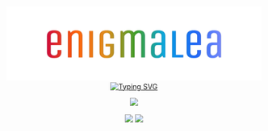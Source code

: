<p align="center"><img src="https://raw.githubusercontent.com/enigmalea/enigmalea/main/images/enigmalea.svg" /><a href="https://git.io/typing-svg"><img src="https://readme-typing-svg.demolab.com?font=Monoid&size=15&duration=3000&color=209fb5&vCenter=true&multiline=true&random=false&width=500&height=95&lines=My+Code+Reviewer%3A+%3Claughs+at+a+joke+I+made%3E;Me+(to+myself)%3A+This+is+great.+I%E2%80%99m+going+to+get+a;good+grade+in+GitHub%2C+something+that+is+both+;normal+to+want+and+possible+to+achieve." alt="Typing SVG" /></a></p>

<p align="center"><img src="https://github-profile-trophy.vercel.app/?username=enigmalea&theme=dracula&column=5&no-bg=true&no-frame=true"></p>

<p align="center"><img src="https://github-readme-stats.vercel.app/api?username=enigmalea&show=reviews,prs_merged,prs_merged_percentage&show_icons=true&include_all_commits=true&theme=catppuccin_mocha" align="top" /> <img src="https://github-readme-stats.vercel.app/api/top-langs/?username=enigmalea&layout=compact&theme=catppuccin_mocha" align="top" /></p>